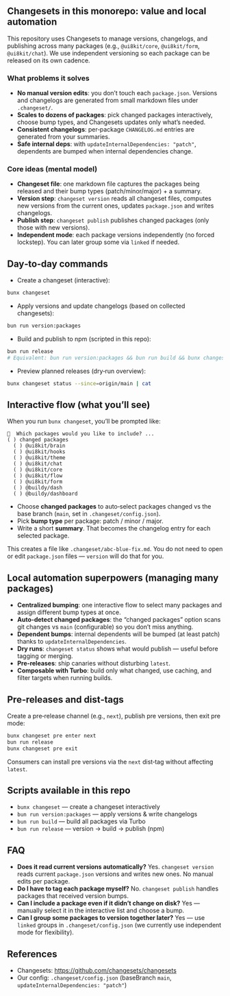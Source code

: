 ## Changesets in this monorepo: value and local automation

This repository uses Changesets to manage versions, changelogs, and publishing across many packages (e.g., `@ui8kit/core`, `@ui8kit/form`, `@ui8kit/chat`). We use independent versioning so each package can be released on its own cadence.

### What problems it solves
- **No manual version edits**: you don’t touch each `package.json`. Versions and changelogs are generated from small markdown files under `.changeset/`.
- **Scales to dozens of packages**: pick changed packages interactively, choose bump types, and Changesets updates only what’s needed.
- **Consistent changelogs**: per‑package `CHANGELOG.md` entries are generated from your summaries.
- **Safe internal deps**: with `updateInternalDependencies: "patch"`, dependents are bumped when internal dependencies change.

### Core ideas (mental model)
- **Changeset file**: one markdown file captures the packages being released and their bump types (patch/minor/major) + a summary.
- **Version step**: `changeset version` reads all changeset files, computes new versions from the current ones, updates `package.json` and writes changelogs.
- **Publish step**: `changeset publish` publishes changed packages (only those with new versions).
- **Independent mode**: each package versions independently (no forced lockstep). You can later group some via `linked` if needed.

## Day‑to‑day commands

- Create a changeset (interactive):
```bash
bunx changeset
```

- Apply versions and update changelogs (based on collected changesets):
```bash
bun run version:packages
```

- Build and publish to npm (scripted in this repo):
```bash
bun run release
# Equivalent: bun run version:packages && bun run build && bunx changeset publish
```

- Preview planned releases (dry‑run overview):
```bash
bunx changeset status --since=origin/main | cat
```

## Interactive flow (what you’ll see)

When you run `bunx changeset`, you’ll be prompted like:
```
🦋  Which packages would you like to include? ...
( ) changed packages
  ( ) @ui8kit/brain
  ( ) @ui8kit/hooks
  ( ) @ui8kit/theme
  ( ) @ui8kit/chat
  ( ) @ui8kit/core
  ( ) @ui8kit/flow
  ( ) @ui8kit/form
  ( ) @buildy/dash
  ( ) @buildy/dashboard
```
- Choose **changed packages** to auto‑select packages changed vs the base branch (`main`, set in `.changeset/config.json`).
- Pick **bump type** per package: patch / minor / major.
- Write a short **summary**. That becomes the changelog entry for each selected package.

This creates a file like `.changeset/abc-blue-fix.md`. You do not need to open or edit `package.json` files — `version` will do that for you.

## Local automation superpowers (managing many packages)
- **Centralized bumping**: one interactive flow to select many packages and assign different bump types at once.
- **Auto‑detect changed packages**: the “changed packages” option scans git changes vs `main` (configurable) so you don’t miss anything.
- **Dependent bumps**: internal dependents will be bumped (at least patch) thanks to `updateInternalDependencies`.
- **Dry runs**: `changeset status` shows what would publish — useful before tagging or merging.
- **Pre‑releases**: ship canaries without disturbing `latest`.
- **Composable with Turbo**: build only what changed, use caching, and filter targets when running builds.

## Pre‑releases and dist‑tags
Create a pre‑release channel (e.g., `next`), publish pre versions, then exit pre mode:
```bash
bunx changeset pre enter next
bun run release
bunx changeset pre exit
```
Consumers can install pre versions via the `next` dist‑tag without affecting `latest`.

## Scripts available in this repo
- `bunx changeset` — create a changeset interactively
- `bun run version:packages` — apply versions & write changelogs
- `bun run build` — build all packages via Turbo
- `bun run release` — version → build → publish (npm)

## FAQ
- **Does it read current versions automatically?** Yes. `changeset version` reads current `package.json` versions and writes new ones. No manual edits per package.
- **Do I have to tag each package myself?** No. `changeset publish` handles packages that received version bumps.
- **Can I include a package even if it didn’t change on disk?** Yes — manually select it in the interactive list and choose a bump.
- **Can I group some packages to version together later?** Yes — use `linked` groups in `.changeset/config.json` (we currently use independent mode for flexibility).

## References
- Changesets: https://github.com/changesets/changesets
- Our config: `.changeset/config.json` (baseBranch `main`, `updateInternalDependencies: "patch"`)


